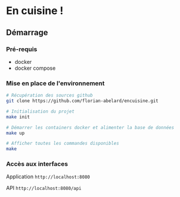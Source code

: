 # En cuisine !

## Démarrage

### Pré-requis

* docker
* docker compose

### Mise en place de l'environnement

```bash
# Récupération des sources github
git clone https://github.com/florian-abelard/encuisine.git

# Initialisation du projet
make init

# Démarrer les containers docker et alimenter la base de données 
make up

# Afficher toutes les commandes disponibles
make
```

### Accès aux interfaces

Application `http://localhost:8080`

API `http://localhost:8080/api`
